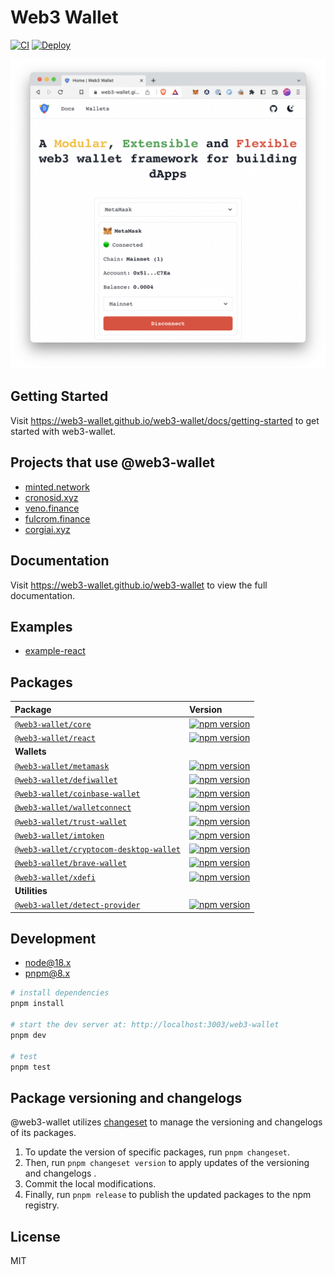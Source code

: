 # Web3 Wallet

[![CI](https://github.com/web3-wallet/web3-wallet/actions/workflows/ci.yml/badge.svg)](https://github.com/web3-wallet/web3-wallet/actions/workflows/ci.yml) [![Deploy](https://github.com/web3-wallet/web3-wallet/actions/workflows/deploy.yml/badge.svg)](https://github.com/web3-wallet/web3-wallet/actions/workflows/deploy.yml)

<p align="center">
  <a href="https://web3-wallet.github.io/web3-wallet" target="_blank">
    <img width="560px" src="site/public/images/site-home-screenshot.png?v3" alt="web3 wallet website" />
  </a>
</p>

## Getting Started

Visit https://web3-wallet.github.io/web3-wallet/docs/getting-started to get started with web3-wallet.

## Projects that use @web3-wallet

- [minted.network](https://minted.network/)
- [cronosid.xyz](https://cronosid.xyz/)
- [veno.finance](https://veno.finance/)
- [fulcrom.finance](https://fulcrom.finance/)
- [corgiai.xyz](https://corgiai.xyz/)

## Documentation

Visit https://web3-wallet.github.io/web3-wallet to view the full documentation.

## Examples

- [example-react](./packages/examples/react/)

## Packages

| Package                                                                              | Version                                                                                                                                                  |
| :----------------------------------------------------------------------------------- | :------------------------------------------------------------------------------------------------------------------------------------------------------- |
| [`@web3-wallet/core`](packages/core)                                                 | [![npm version](https://badge.fury.io/js/@web3-wallet%2Fcore.svg)](https://badge.fury.io/js/@web3-wallet%2Fcore)                                         |
| [`@web3-wallet/react`](packages/react)                                               | [![npm version](https://badge.fury.io/js/@web3-wallet%2Freact.svg)](https://badge.fury.io/js/@web3-wallet%2Freact)                                       |
| **Wallets**                                                                          |                                                                                                                                                          |
| [`@web3-wallet/metamask`](packages/wallets/metamask)                                 | [![npm version](https://badge.fury.io/js/@web3-wallet%2Fmetamask.svg)](https://badge.fury.io/js/@web3-wallet%2Fmetamask)                                 |
| [`@web3-wallet/defiwallet`](packages/wallets/defiwallet)                             | [![npm version](https://badge.fury.io/js/@web3-wallet%2Fdefiwallet.svg)](https://badge.fury.io/js/@web3-wallet%2Fdefiwallet)                             |
| [`@web3-wallet/coinbase-wallet`](packages/wallets/coinbase-wallet)                   | [![npm version](https://badge.fury.io/js/@web3-wallet%2Fcoinbase-wallet.svg)](https://badge.fury.io/js/@web3-wallet%2Fcoinbase-wallet)                   |
| [`@web3-wallet/walletconnect`](packages/wallets/walletconnect)                       | [![npm version](https://badge.fury.io/js/@web3-wallet%2Fwalletconnect.svg)](https://badge.fury.io/js/@web3-wallet%2Fwalletconnect)                       |
| [`@web3-wallet/trust-wallet`](packages/wallets/trust-wallet)                         | [![npm version](https://badge.fury.io/js/@web3-wallet%2Ftrust-wallet.svg)](https://badge.fury.io/js/@web3-wallet%2Ftrust-wallet)                         |
| [`@web3-wallet/imtoken`](packages/wallets/imtoken)                                   | [![npm version](https://badge.fury.io/js/@web3-wallet%2Fimtoken.svg)](https://badge.fury.io/js/@web3-wallet%2Fimtoken)                                   |
| [`@web3-wallet/cryptocom-desktop-wallet`](packages/wallets/cryptocom-desktop-wallet) | [![npm version](https://badge.fury.io/js/@web3-wallet%2Fcryptocom-desktop-wallet.svg)](https://badge.fury.io/js/@web3-wallet%2Fcryptocom-desktop-wallet) |
| [`@web3-wallet/brave-wallet`](packages/wallets/brave-wallet)                         | [![npm version](https://badge.fury.io/js/@web3-wallet%2Fbrave-wallet.svg)](https://badge.fury.io/js/@web3-wallet%2Fbrave-wallet)                         |
| [`@web3-wallet/xdefi`](packages/wallets/xdefi)                                       | [![npm version](https://badge.fury.io/js/@web3-wallet%2Fxdefi.svg)](https://badge.fury.io/js/@web3-wallet%2Fxdefi)                                       |
| **Utilities**                                                                        |                                                                                                                                                          |
| [`@web3-wallet/detect-provider`](packages/detect-provider)                           | [![npm version](https://badge.fury.io/js/@web3-wallet%2Fdetect-provider.svg)](https://badge.fury.io/js/@web3-wallet%2Fdetect-provider)                   |

## Development

- node@18.x
- pnpm@8.x

```bash
# install dependencies
pnpm install

# start the dev server at: http://localhost:3003/web3-wallet
pnpm dev

# test
pnpm test
```

## Package versioning and changelogs

@web3-wallet utilizes [changeset](https://github.com/changesets/changesets) to manage the versioning and changelogs of its packages.

1. To update the version of specific packages, run `pnpm changeset`.
2. Then, run `pnpm changeset version` to apply updates of the versioning and changelogs .
3. Commit the local modifications.
4. Finally, run `pnpm release` to publish the updated packages to the npm registry.

## License

MIT
